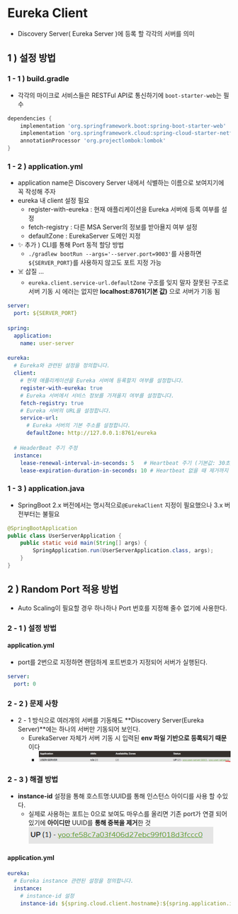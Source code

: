 # Eureka Client
- Discovery Server( Eureka Server )에 등록 할 각각의 서버를 의미
## 1 ) 설정 방법

### 1 - 1 ) build.gradle
- 각각의 마이크로 서비스들은 RESTFul API로 통신하기에 `boot-starter-web`는 필수
```groovy
dependencies {
	implementation 'org.springframework.boot:spring-boot-starter-web'
	implementation 'org.springframework.cloud:spring-cloud-starter-netflix-eureka-client'
	annotationProcessor 'org.projectlombok:lombok'
}
```

### 1 - 2 ) application.yml
- application name은 Discovery Server 내에서 식별하는 이름으로 보여지기에 꼭 작성해 주자
- eureka 내 client 설정 필요
  - register-with-eureka :  현재 애플리케이션을 Eureka 서버에 등록 여부를 설정
  - fetch-registry : 다른 MSA Server의 정보를 받아욜지 여부 설정
  - defaultZone : EurekaServer 도메인 지정
- ✨ 추가 ) CLI를 통해 Port 동적 할당 방법
  - `./gradlew bootRun --args='--server.port=9003'`를 사용하면 `${SERVER_PORT}`를 사용하지 않고도 포트 지정 가능 
- ☠️ 삽질 ...
  - `eureka.client.service-url.defaultZone` 구조를 잊지 말자 잘못된 구조로 서버 기동 시 에러는 없지만 **localhost:8761(기본 값)** 으로 서버가 기동 됨
```yaml
server:
  port: ${SERVER_PORT}

spring:
  application:
    name: user-server

eureka:
  # Eureka와 관련된 설정을 정의합니다.
  client:
    # 현재 애플리케이션을 Eureka 서버에 등록할지 여부를 설정합니다.
    register-with-eureka: true
    # Eureka 서버에서 서비스 정보를 가져올지 여부를 설정합니다.
    fetch-registry: true
    # Eureka 서버의 URL을 설정합니다.
    service-url:
      # Eureka 서버의 기본 주소를 설정합니다.
      defaultZone: http://127.0.0.1:8761/eureka

  # HeaderBeat 주기 주정
  instance:
    lease-renewal-interval-in-seconds: 5   # Heartbeat 주기 (기본값: 30초)
    lease-expiration-duration-in-seconds: 10 # Heartbeat 없을 때 제거까지 걸리는 시간 (기본값: 90초)
```
### 1 - 3 ) application.java
- SpringBoot 2.x 버전에서는 명시적으로`@EurekaClient` 지정이 필요했으나 3.x 버전부터는 불필요
```java
@SpringBootApplication
public class UserServerApplication {
	public static void main(String[] args) {
		SpringApplication.run(UserServerApplication.class, args);
	}
}
```

## 2 ) Random Port 적용 방법
- Auto Scaling이 필요할 경우 하나하나 Port 번호를 지정해 줄수 없기에 사용한다.

### 2 - 1 ) 설정 방법
#### application.yml
- port를 2번으로 지정하면 랜덤하게 포트번호가 지정되어 서버가 실행된다.
```yaml
server:
  port: 0
```

### 2 - 2 ) 문제 사항
- 2 - 1 방식으로 여러개의 서버를 기동해도 **Discovery Server(Eureka Server)**에는 하나의 서버만 기동되어 보인다.
  - EurekaServer 자체가 서버 기동 시 입력된 **env 파일 기반으로 등록되기 때문**이다
    - ![img.png](img.png)

### 2 - 3 ) 해결 방법
- **instance-id** 설정을 통해 호스트명:UUID를 통해 인스턴스 아이디를 사용 할 수있다.
  - 실제로 사용하는 포트는 0으로 보여도 마우스를 올리면 기존 port가 연결 되어있기에 **아이디만** UUID를 **통해 중복을 제거**한 것
![img_1.png](img_1.png)
#### application.yml
```yaml
eureka:
  # Eureka instance 관련된 설정을 정의합니다.
  instance: 
    # instance-id 설정
    instance-id: ${spring.cloud.client.hostname}:${spring.application.instance_id:${random.value}}
```